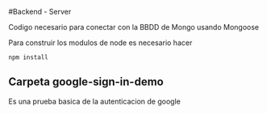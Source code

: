 #Backend - Server

Codigo necesario para conectar con la BBDD de Mongo usando Mongoose

Para construir los modulos de node es necesario hacer 

```
npm install
```

## Carpeta google-sign-in-demo 

Es una prueba basica de la autenticacion de google 

